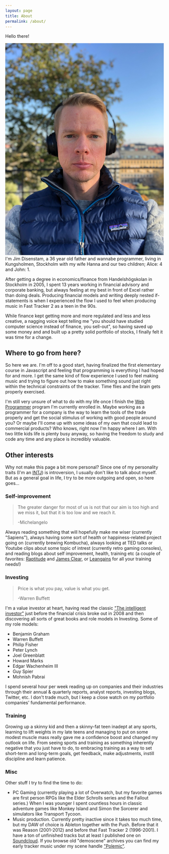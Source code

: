 ```yaml
---
layout: page
title: About
permalink: /about/
---
```


Hello there!

![Jim Selfie](/img/jim.jpg)I'm Jim Disenstam, a 36 year old father and wannabe programmer, living in Kungsholmen, Stockholm with my wife Hanna and our two children; Alice: 4 and John: 1.

After getting a degree in economics/finance from Handelshögskolan in Stockholm in 2005, I spent 13 years working in financial advisory and corporate banking, but always feeling at my best in front of Excel rather than doing deals. Producing financial models and writing deeply nested if-statements is when I experienced the flow I used to feel when producing music in Fast Tracker 2 as a teen in the 90s.

While finance kept getting more and more regulated and less and less creative, a nagging voice kept telling me "you should have studied computer science instead of finance, you sell-out", so having saved up some money and and built up a pretty solid portfolio of stocks, I finally felt it was time for a change.

## Where to go from here?

So here we are. I'm off to a good start, having finalized the first elementary course in Javascript and feeling that programming is everything I had hoped for and more. I get the same kind of flow experience I used to feel making music and trying to figure out how to make something sound just right within the technical constraints of the tracker. Time flies and the brain gets properly exercised.

I'm still very unsure of what to do with my life once I finish the [Web Programmer](https://coursepress.lnu.se/program/webbprogrammerare/) program I'm currently enrolled in. Maybe working as a programmer for a company is the way to learn the tools of the trade properly and get the social stimulus of working with good people around you? Or maybe I'll come up with some ideas of my own that could lead to commercial products? Who knows, right now I'm happy where I am. With two little kids life is plenty busy anyway, so having the freedom to study and code any time and any place is incredibly valuable.

## Other interests

Why not make this page a bit more personal? Since one of my personality traits (I'm an [INTJ](https://en.wikipedia.org/wiki/INTJ)) is introversion, I usually don't like to talk about myself. But as a general goal in life, I try to be more outgoing and open, so here goes...

### Self-improvement

> The greater danger for most of us is not that our aim is too high and we miss it, but that it is too low and we reach it.
>
> -Michelangelo

Always reading something that will hopefully make me wiser (currently "Sapiens"), always having some sort of health or happiness-related project going on (currently brewing Kombucha), always looking at TED talks or Youtube clips about some topic of intrest (currently retro gaming consoles), and reading blogs about self improvement, health, training etc (a couple of favorites: [Raptitude](https://www.raptitude.com/2010/07/your-lifestyle-has-already-been-designed/) and [James Clear](https://jamesclear.com), or [Leangains](https://leangains.com) for all your training needs!)

### Investing

> Price is what you pay, value is what you get.
>
> -Warren Buffett

I'm a value investor at heart, having read the classic ["The intelligent investor"](https://www.amazon.com/Intelligent-Investor-Definitive-Investing-Essentials/dp/0060555661) just before the financial crisis broke out in 2008 and then discovering all sorts of great books and role models in Investing. Some of my role models:

- Benjamin Graham
- Warren Buffett
- Philip Fisher
- Peter Lynch
- Joel Greenblatt
- Howard Marks
- Edgar Wachenheim III
- Guy Spier
- Mohnish Pabrai

I spend several hour per week reading up on companies and their industries through their annual & quarterly reports, analyst reports, investing blogs, Twitter, etc. I don't trade much, but I keep a close watch on my portfolio companies' fundamental performance.

### Training

Growing up a skinny kid and then a skinny-fat teen inadept at any sports, learning to lift weights in my late teens and managing to put on some modest muscle mass really gave me a confidence boost and changed my outlook on life. From seeing sports and training as something inherently negative that you just have to do, to embracing training as a way to set short-term and long-term goals, get feedback, make adjustments, instill discipline and learn patience.

### Misc

Other stuff I try to find the time to do:

- PC Gaming (currently playing a lot of Overwatch, but my favorite games are first person RPGs like the Elder Schrolls series and the Fallout series.) When I was younger I spent countless hours in classic adventure games like Monkey Island and Simon the Sorcerer and simulators like Transport Tycoon.
- Music production. Currently pretty inactive since it takes too much time, but my DAW of choice is Ableton together with the Push. Before that it was Reason (2001-2012) and before that Fast Tracker 2 (1996-2001). I have a ton of unfinished tracks but at least I published one on [Soundcloud](https://soundcloud.com/jim-disenstam). If you browse old "demoscene" archives you can find my early tracker music under my scene handle ["Polemic"](https://modarchive.org/index.php?request=view_by_moduleid&query=147988).
